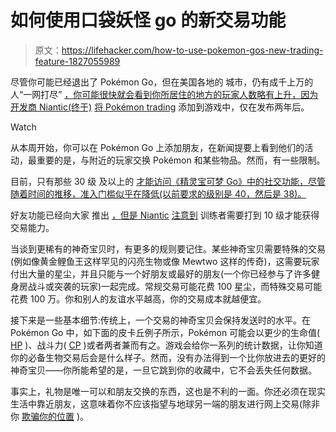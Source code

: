 # 如何使用口袋妖怪 go 的新交易功能

> 原文：<https://lifehacker.com/how-to-use-pokemon-gos-new-trading-feature-1827055989>

尽管你可能已经退出了 Pokémon Go，但在美国各地的 城市，仍有成千上万的人“一网打尽” [，你可能很快就会看到你所居住的地方的玩家人数略有上升，因为开发商 Niantic(终于)](https://www.facebook.com/search/str/pokemon+go/keywords_groups) [将 Pokémon trading](https://pokemongolive.com/en/post/friendsandtrading/) 添加到游戏中，仅在发布两年后。

Watch

从本周开始，你可以在 Pokémon Go 上添加朋友，在新闻提要上看到他们的活动，最重要的是，与附近的玩家交换 Pokémon 和某些物品。然而，有一些限制。

目前，只有那些 30 级 及以上的 [才能访问《精灵宝可梦 Go》中的社交功能，尽管随着时间的推移，准入门槛似乎在降低(以前要求的级别是 40，然后是 38)。](https://twitter.com/SerebiiNet/status/1009940710110482433)

好友功能已经向大家 推出 [，但是 Niantic](https://mobile.twitter.com/serebiinet/status/1010262798453047297?s=21) [注意到](https://pokemongolive.com/en/post/friendsandtrading/) 训练者需要打到 10 级才能获得交易能力。

当谈到更稀有的神奇宝贝时，有更多的规则要记住。某些神奇宝贝需要特殊的交易(例如像黄金鲤鱼王这样罕见的闪亮生物或像 Mewtwo 这样的传奇)，这需要玩家付出大量的星尘，并且只能与一个好朋友或最好的朋友(一个你已经参与了许多健身房战斗或突袭的玩家)一起完成。常规交易可能花费 100 星尘，而特殊交易可能花费 100 万。你和别人的友谊水平越高，你的交易成本就越便宜。

接下来是一些基本细节:传统上，一个交易的神奇宝贝会保持发送时的水平。在 Pokémon Go 中，如下面的皮卡丘例子所示，Pokémon 可能会以更少的生命值( [HP](https://support.pokemongo.nianticlabs.com/hc/en-us/articles/222049707-What-are-Combat-Power-CP-and-Hit-Points-HP-) )、战斗力( [CP](https://support.pokemongo.nianticlabs.com/hc/en-us/articles/222049707-What-are-Combat-Power-CP-and-Hit-Points-HP-) )或者两者兼而有之。游戏会给你一系列的统计数据，让你知道你的必备生物交易后会是什么样子。然而，没有办法得到一个比你放进去的更好的神奇宝贝——你所能希望的是，一旦它跳到你的收藏中，它不会丢失任何数据。

事实上，礼物是唯一可以和朋友交换的东西，这也是不利的一面。你还必须在现实生活中靠近朋友，这意味着你不应该指望与地球另一端的朋友进行网上交易(除非你 [欺骗你的位置](https://www.reddit.com/r/PokemonGoSpoofing/comments/8ps8jc/faq_regarding_ios_spoofing_and_locked_accounts/) )。
